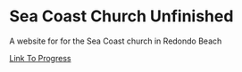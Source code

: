 # Sea Coast Church Unfinished
A website for for the Sea Coast church in Redondo Beach

[Link To Progress](https://seacoastchurch.github.io/)
